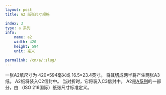 ```yaml
---
layout: post
title: A2 纸张尺寸规格

index: 3
type: a 系列
info:
    name: a2
    width: 420
    height: 594
    unit: 毫米

permalink: /cn/a/:slug/
---
```


一张A2纸尺寸为 420×594毫米或 16.5×23.4英寸。 将其切成两半将产生两张A3纸。 A2纸将装入C2信封中。 当对折时，它将装入C3信封中。 A2是[A系列](/cn/a)的一部分，由 （ISO 216国际）纸张尺寸标准定义。
